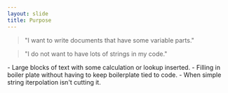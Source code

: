 ```yaml
---
layout: slide
title: Purpose
---
```


> "I want to write documents that have some variable parts."

> "I do not want to have lots of strings in my code."

<aside markdown="1" class="notes">
- Large blocks of text with some calculation or lookup inserted.
- Filling in boiler plate without having to keep boilerplate tied to code.
- When simple string iterpolation isn't cutting it.
</aside>
